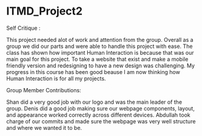 # ITMD_Project2
Self Critique :

This project needed alot of work and attention from the group. Overall as a group we did our parts and were able to handle this project with ease. The class has shown how important Human Interaction is because that was our main goal for this project. To take a website that exist and make a mobile friendly version and redesigning to have a new design was challenging. My progress in this course has been good beause I am now thinking how Human Interaction is for all my projects. 

Group Member Contributions:

Shan did a very good job with our logo and was the main leader of the group. Denis did a good job making sure our webpage components, layout, and appearance worked correctly across different devices. Abdullah took charge of our commits and made sure the webpage was very well structure and where we wanted it to be. 
